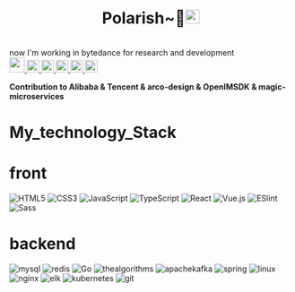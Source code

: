
<p align="center">
<h1 height="200px" align="center">Polarish~🍭<img src="https://cdn.jsdelivr.net/gh/MaleWeb/picture/images/techblog/hi.gif" width="25"></h1>
</p>
</br>
now I'm working in bytedance for research and development
<br>
<a href="#">
<img height="27px" src="https://user-images.githubusercontent.com/41336612/118458463-5c9aeb00-b72d-11eb-947f-5a1f6a7f8b9e.png" />
</a>

<a href="https://github.com/Alibaba">
  <img alt="Tencent" width="22px" src="https://avatars.githubusercontent.com/u/1961952?s=200&v=4" />
</a>

<a href="https://github.com/Tencent">
  <img alt="Tencent" width="22px" src="https://user-images.githubusercontent.com/41336612/118458817-b1d6fc80-b72d-11eb-8bcc-f4c995635ca3.png" />
</a>

<a href="https://github.com/bytedance/magic-microservices">
  <img alt="bytedance" width="22px" src="https://avatars.githubusercontent.com/u/4158466?s=200&v=4" />
</a>

<a href="https://github.com/arco-design/arco-design">
  <img alt="arco-design" width="22px" src="https://avatars.githubusercontent.com/u/64576149?s=200&v=4" />
</a>
<a href="https://github.com/OpenIMSDK">
  <img alt="arco-design" width="22px" src="https://avatars.githubusercontent.com/u/84842645?s=200&v=4" />
</a>

**Contribution to Alibaba & Tencent & arco-design & OpenIMSDK & magic-microservices**

# My_technology_Stack

# front
  ![HTML5](https://img.shields.io/badge/-HTML5-%23E44D27?style=flat-square&logo=html5&logoColor=ffffff)
  ![CSS3](https://img.shields.io/badge/-CSS3-%231572B6?style=flat-square&logo=css3)
  ![JavaScript](https://img.shields.io/badge/-JavaScript-%23F7DF1C?style=flat-square&logo=javascript&logoColor=000000&labelColor=%23F7DF1C&color=%23FFCE5A)
  ![TypeScript](https://img.shields.io/badge/-TypeScript-007ACC?style=flat-square&logo=typescript&logoColor=white)
  ![React](https://img.shields.io/badge/-React-%23282C34?style=flat-square&logo=react)
  ![Vue.js](https://img.shields.io/badge/-Vue.js-%232c3e50?style=flat-square&logo=vuedotjs)
  ![ESlint](https://img.shields.io/badge/-ESLint-%234B32C3?style=flat-square&logo=eslint)
  ![Sass](https://img.shields.io/badge/-Sass-%23CC6699?style=flat-square&logo=sass&logoColor=ffffff)
# backend
![mysql](https://img.shields.io/badge/mysql-4285F4.svg?style=flat-square&logo=mysql&logoColor=white)
![redis](https://img.shields.io/badge/Redis-DC382D.svg?style=flat-square&logo=redis&logoColor=white)
![Go](https://img.shields.io/badge/Go-00ADD8.svg?style=flat-square&logo=go&logoColor=white)
![thealgorithms](https://img.shields.io/badge/thealgorithms-00BCB4.svg?style=flat-square&logo=thealgorithms&logoColor=white)
![apachekafka](https://img.shields.io/badge/apachekafka-231F20.svg?style=flat-square&logo=apachekafka&logoColor=white)
![spring](https://img.shields.io/badge/spring-6DB33F.svg?style=flat-square&logo=Spring&logoColor=white)
![linux](https://img.shields.io/badge/linux-FCC624.svg?style=flat-square&logo=linux&logoColor=white)
![nginx](https://img.shields.io/badge/nginx-009639.svg?style=flat-square&logo=nginx&logoColor=white)
![elk](https://img.shields.io/badge/elasticstack-005571.svg?style=flat-square&logo=elasticstack&logoColor=white)
![kubernetes](https://img.shields.io/badge/kubernetes-326CE5.svg?style=flat-square&logo=kubernetes&logoColor=white)
![git](https://img.shields.io/badge/git-F05032.svg?style=flat-square&logo=git&logoColor=white)







